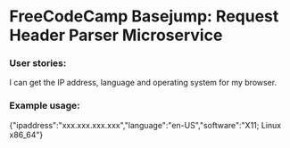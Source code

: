# FreeCodeCamp Basejump: Request Header Parser Microservice

### User stories:

I can get the IP address, language and operating system for my browser.

### Example usage:

{"ipaddress":"xxx.xxx.xxx.xxx","language":"en-US","software":"X11; Linux x86_64"}